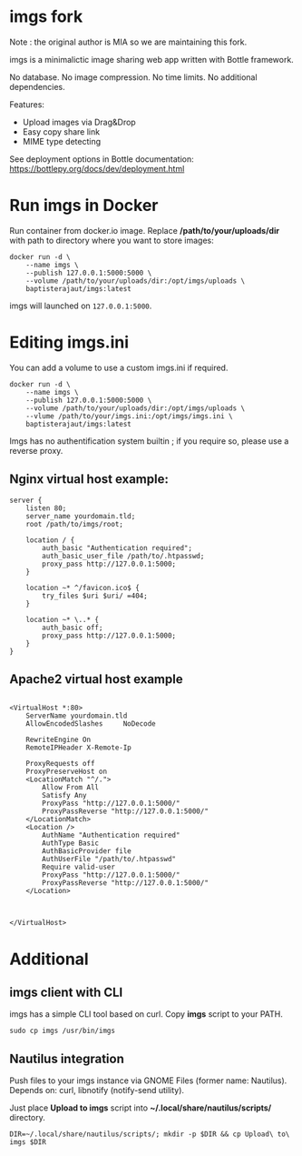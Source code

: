 # imgs fork

Note : the original author is MIA so we are maintaining this fork.

imgs is a minimalictic image sharing web app written with Bottle framework.

No database. No image compression. No time limits. No additional dependencies.

Features:

* Upload images via Drag&Drop
* Easy copy share link
* MIME type detecting

See deployment options in Bottle documentation: https://bottlepy.org/docs/dev/deployment.html

# Run imgs in Docker
Run container from docker.io image. Replace **/path/to/your/uploads/dir** with path to directory where you want to store images:

```shell
docker run -d \
    --name imgs \
    --publish 127.0.0.1:5000:5000 \
    --volume /path/to/your/uploads/dir:/opt/imgs/uploads \
    baptisterajaut/imgs:latest
```

imgs will launched on `127.0.0.1:5000`. 

# Editing imgs.ini 


You can add a volume to use a custom imgs.ini if required.

```shell
docker run -d \
    --name imgs \
    --publish 127.0.0.1:5000:5000 \
    --volume /path/to/your/uploads/dir:/opt/imgs/uploads \
    --vlume /path/to/your/imgs.ini:/opt/imgs/imgs.ini \
    baptisterajaut/imgs:latest

```

Imgs has no authentification system builtin ; if you require so, please use a reverse proxy.

## Nginx virtual host example:

```nginx
server {
    listen 80;
    server_name yourdomain.tld;
    root /path/to/imgs/root;

    location / {
        auth_basic "Authentication required";
        auth_basic_user_file /path/to/.htpasswd;
        proxy_pass http://127.0.0.1:5000;
    }

    location ~* ^/favicon.ico$ {
        try_files $uri $uri/ =404;
    }

    location ~* \..* {
        auth_basic off;
        proxy_pass http://127.0.0.1:5000;
    }
}
```

## Apache2 virtual host example

```apache2

<VirtualHost *:80>
    ServerName yourdomain.tld
 	AllowEncodedSlashes     NoDecode

    RewriteEngine On
	RemoteIPHeader X-Remote-Ip

    ProxyRequests off
    ProxyPreserveHost on
    <LocationMatch "^/.">
        Allow From All
        Satisfy Any
        ProxyPass "http://127.0.0.1:5000/"
        ProxyPassReverse "http://127.0.0.1:5000/"
    </LocationMatch>
    <Location />
        AuthName "Authentication required"
        AuthType Basic
        AuthBasicProvider file
        AuthUserFile "/path/to/.htpasswd"
        Require valid-user
        ProxyPass "http://127.0.0.1:5000/"
        ProxyPassReverse "http://127.0.0.1:5000/"
    </Location>

   

</VirtualHost>

```

# Additional

## imgs client with CLI

imgs has a simple CLI tool based on curl. Copy **imgs** script to your PATH.

```shell
sudo cp imgs /usr/bin/imgs
```

## Nautilus integration

Push files to your imgs instance via GNOME Files (former name: Nautilus). Depends on: curl, libnotify (notify-send utility).

Just place **Upload to imgs** script into **~/.local/share/nautilus/scripts/** directory.

```shell
DIR=~/.local/share/nautilus/scripts/; mkdir -p $DIR && cp Upload\ to\ imgs $DIR
```

